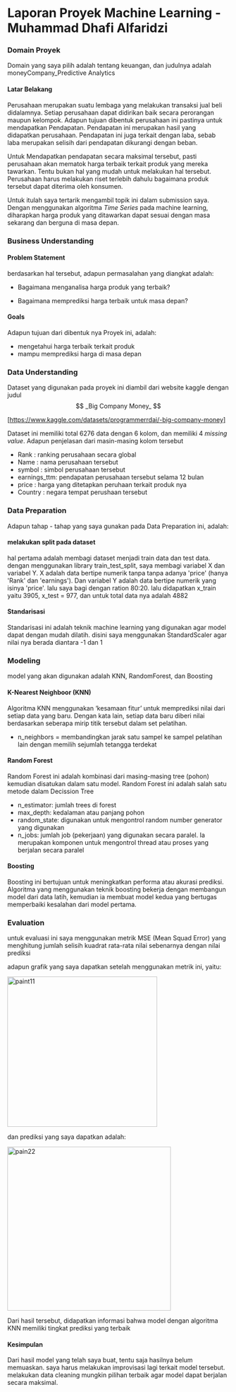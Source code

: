 # Laporan Proyek Machine Learning - Muhammad Dhafi Alfaridzi

### Domain Proyek

Domain yang saya pilih adalah tentang keuangan, dan judulnya adalah moneyCompany_Predictive Analytics

#### Latar Belakang

Perusahaan merupakan suatu lembaga yang melakukan transaksi jual beli didalamnya. Setiap perusahaan dapat didirikan baik secara perorangan maupun kelompok. Adapun tujuan dibentuk perusahaan ini pastinya untuk mendapatkan Pendapatan. Pendapatan ini merupakan hasil yang didapatkan perusahaan. Pendapatan ini juga terkait dengan laba, sebab laba merupakan selisih dari pendapatan dikurangi dengan beban.

Untuk Mendapatkan pendapatan secara maksimal tersebut, pasti perusahaan akan mematok harga terbaik terkait produk yang mereka tawarkan. Tentu bukan hal yang mudah untuk melakukan hal tersebut. Perusahaan harus melakukan riset terlebih dahulu bagaimana produk tersebut dapat diterima oleh konsumen. 

Untuk itulah saya tertarik mengambil topik ini dalam submission saya. Dengan menggunakan algoritma _Time Series_ pada machine learning, diharapkan harga produk yang ditawarkan dapat sesuai dengan masa sekarang dan berguna di masa depan.

### Business Understanding

#### Problem Statement

berdasarkan hal tersebut, adapun permasalahan yang diangkat adalah:

* Bagaimana menganalisa harga produk yang terbaik?
  
  
* Bagaimana memprediksi harga terbaik untuk masa depan?

#### Goals

Adapun tujuan dari dibentuk nya Proyek ini, adalah:

* mengetahui harga terbaik terkait produk
* mampu memprediksi harga di masa depan

### Data Understanding

Dataset yang digunakan pada proyek ini diambil dari website kaggle dengan judul $$ _Big Company Money_ $$ 

[https://www.kaggle.com/datasets/programmerrdai/-big-company-money]

Dataset ini memiliki total 6276 data dengan 6 kolom, dan memiliki 4 _missing value_. Adapun penjelasan dari masin-masing kolom tersebut

* Rank : ranking perusahaan secara global
* Name : nama perusahaan tersebut
* symbol : simbol perusahaan tersebut
* earnings_ttm: pendapatan perusahaan tersebut selama 12 bulan
* price : harga yang ditetapkan peruhaan terkait produk nya
* Country : negara tempat perushaan tersebut

### Data Preparation

Adapun tahap - tahap yang saya gunakan pada Data Preparation ini, adalah: 

#### melakukan split pada dataset

hal pertama adalah membagi dataset menjadi train data dan test data. dengan menggunakan library train_test_split, saya membagi variabel X dan variabel Y. X adalah data bertipe numerik tanpa tanpa adanya 'price' (hanya 'Rank' dan 'earnings'). Dan variabel Y adalah data bertipe numerik yang isinya 'price'. lalu saya bagi dengan ration 80:20. lalu didapatkan x_train yaitu 3905, x_test = 977, dan untuk total data nya adalah 4882

#### Standarisasi 

Standarisasi ini adalah teknik machine learning yang digunakan agar model dapat dengan mudah dilatih. disini saya menggunakan StandardScaler agar nilai nya berada diantara -1 dan 1

### Modeling

model yang akan digunakan adalah KNN, RandomForest, dan Boosting

#### K-Nearest Neighboor (KNN)

Algoritma KNN menggunakan ‘kesamaan fitur’ untuk memprediksi nilai dari setiap data yang baru. Dengan kata lain, setiap data baru diberi nilai berdasarkan seberapa mirip titik tersebut dalam set pelatihan.

* n_neighbors = membandingkan jarak satu sampel ke sampel pelatihan lain dengan memilih sejumlah  tetangga terdekat 

#### Random Forest

Random Forest ini adalah kombinasi dari masing-masing tree (pohon) kemudian disatukan dalam satu model. Random Forest ini adalah salah satu metode dalam Decission Tree

* n_estimator: jumlah trees di forest
* max_depth: kedalaman atau panjang pohon
* random_state: digunakan untuk mengontrol random number generator yang digunakan
* n_jobs: jumlah job (pekerjaan) yang digunakan secara paralel. Ia merupakan komponen untuk mengontrol thread atau proses yang berjalan secara paralel

#### Boosting

Boosting ini bertujuan untuk meningkatkan performa atau akurasi prediksi. Algoritma yang menggunakan teknik boosting bekerja dengan membangun model dari data latih, kemudian ia membuat model kedua yang bertugas memperbaiki kesalahan dari model pertama. 

### Evaluation

untuk evaluasi ini saya menggunakan metrik MSE (Mean Squad Error) yang menghitung jumlah selisih kuadrat rata-rata nilai sebenarnya dengan nilai prediksi


adapun grafik yang saya dapatkan setelah menggunakan metrik ini, yaitu:


<img width="340" alt="paint11" src="https://user-images.githubusercontent.com/93527916/189922308-d65ce867-c07b-45b3-a6fc-f9b7bc04a6e0.png">


dan prediksi yang saya dapatkan adalah:


<img width="371" alt="pain22" src="https://user-images.githubusercontent.com/93527916/189922533-155f10de-61b0-4a61-9d5c-c1b1984cb931.png">

Dari hasil tersebut, didapatkan informasi bahwa model dengan algoritma KNN memiliki tingkat prediksi yang terbaik

#### Kesimpulan

Dari hasil model yang telah saya buat, tentu saja hasilnya belum memuaskan. saya harus melakukan improvisasi lagi terkait model tersebut. melakukan data cleaning mungkin pilihan terbaik agar model dapat berjalan secara maksimal.


